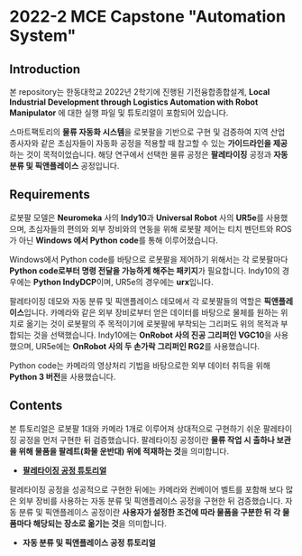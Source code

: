 # 2022-2 MCE Capstone "Automation System"



## Introduction

본 repository는 한동대학교 2022년 2학기에 진행된 기전융합종합설계, **Local Industrial Development through Logistics Automation with Robot Manipulator** 에 대한 실행 파일 및 튜토리얼이 포함되어 있습니다.

스마트팩토리의 **물류 자동화 시스템**을 로봇팔을 기반으로 구현 및 검증하여 지역 산업 종사자와 같은 초심자들이 자동화 공정을 적용할 때 참고할 수 있는 **가이드라인을 제공**하는 것이 목적이었습니다. 해당 연구에서 선택한 물류 공정은 **팔레타이징** 공정과 **자동 분류 및 픽앤플레이스** 공정입니다.



## Requirements

로봇팔 모델은 **Neuromeka** 사의 **Indy10**과 **Universal Robot** 사의 **UR5e**를 사용했으며, 초심자들의 편의와 외부 장비와의 연동을 위해 로봇팔 제어는 티치 펜던트와 ROS가 아닌 **Windows 에서 Python code**를 통해 이루어졌습니다.

Windows에서 Python code를 바탕으로 로봇팔을 제어하기 위해서는 각 로봇팔마다 **Python code로부터 명령 전달을 가능하게 해주는 패키지**가 필요합니다. Indy10의 경우에는 **Python IndyDCP**이며, UR5e의 경우에는 **urx**입니다.

팔레타이징 데모와 자동 분류 및 픽앤플레이스 데모에서 각 로봇팔들의 역할은 **픽앤플레이스**입니다. 카메라와 같은 외부 장비로부터 얻은 데이터를 바탕으로 물체를 원하는 위치로 옮기는 것이 로봇팔의 주 목적이기에 로봇팔에 부착되는 그리퍼도 위의 목적과 부합되는 것을 선택했습니다. Indy10에는 **OnRobot 사의 진공 그리퍼인 VGC10**을 사용했으며, UR5e에는 **OnRobot 사의 두 손가락 그리퍼인 RG2**를 사용했습니다.

Python code는 카메라의 영상처리 기법을 바탕으로한 외부 데이터 취득을 위해 **Python 3 버전**을 사용했습니다.



## Contents

본 튜토리얼은 로봇팔 1대와 카메라 1개로 이루어져 상대적으로 구현하기 쉬운 팔레타이징 공정을 먼저 구현한 뒤 검증했습니다. 팔레타이징 공정이란 **물류 작업 시 출하나 보관을 위해 물품을 팔레트(화물 운반대) 위에 적재하는 것**을 의미합니다.

- [**팔레타이징 공정 튜토리얼**](https://github.com/Sanghyeon-K/2022-2_MCE_Capstone_AutomationSystem/blob/main/Palletizing%20Demo%20Tutorial%20%5BIndy10%5D/Palletizing%20Demo%20Tutorial.md)

  

팔레타이징 공정을 성공적으로 구현한 뒤에는 카메라와 컨베이어 벨트를 포함해 보다 많은 외부 장비를 사용하는 자동 분류 및 픽앤플레이스 공정을 구현한 뒤 검증했습니다. 자동 분류 및 픽앤플레이스 공정이란 **사용자가 설정한 조건에 따라 물품을 구분한 뒤 각 물품마다 해당되는 장소로 옮기는 것**을 의미합니다. 

* **자동 분류 및 픽앤플레이스 공정 튜토리얼**

  
